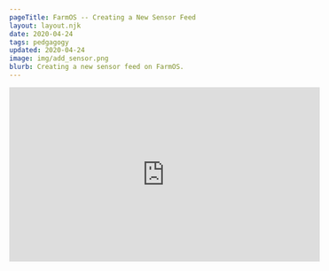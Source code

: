 ```yaml
---
pageTitle: FarmOS -- Creating a New Sensor Feed
layout: layout.njk
date: 2020-04-24
tags: pedgagogy
updated: 2020-04-24
image: img/add_sensor.png
blurb: Creating a new sensor feed on FarmOS.
---
```


<iframe width="560" height="315" src="https://www.youtube.com/embed/arGErKKODrU" frameborder="0" allow="accelerometer; autoplay; encrypted-media; gyroscope; picture-in-picture" allowfullscreen></iframe>
